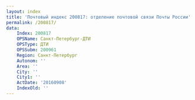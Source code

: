 ```yaml
---
layout: index
title: 'Почтовый индекс 200817: отделение почтовой связи Почты России'
permalink: /200817/
data:
    Index: 200817
    OPSName: Санкт-Петербург-ДТИ
    OPSType: ДТИ
    OPSSubm: 200961
    Region: Санкт-Петербург
    Autonom: ''
    Area: ''
    City: ''
    City1: ''
    ActDate: '20160908'
    IndexOld: ''
---
```

